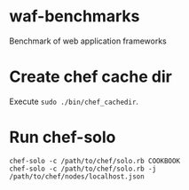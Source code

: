 waf-benchmarks
==============

Benchmark of web application frameworks

# Create chef cache dir

Execute `sudo ./bin/chef_cachedir`.

# Run chef-solo

~~~~
chef-solo -c /path/to/chef/solo.rb COOKBOOK
chef-solo -c /path/to/chef/solo.rb -j /path/to/chef/nodes/localhost.json
~~~~